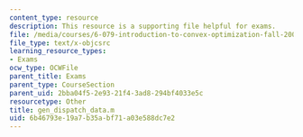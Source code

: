 ```yaml
---
content_type: resource
description: This resource is a supporting file helpful for exams.
file: /media/courses/6-079-introduction-to-convex-optimization-fall-2009/6b46793e19a7b35abf71a03e588dc7e2_gen_dispatch_data.m
file_type: text/x-objcsrc
learning_resource_types:
- Exams
ocw_type: OCWFile
parent_title: Exams
parent_type: CourseSection
parent_uid: 2bba04f5-2e93-21f4-3ad8-294bf4033e5c
resourcetype: Other
title: gen_dispatch_data.m
uid: 6b46793e-19a7-b35a-bf71-a03e588dc7e2
---
```

